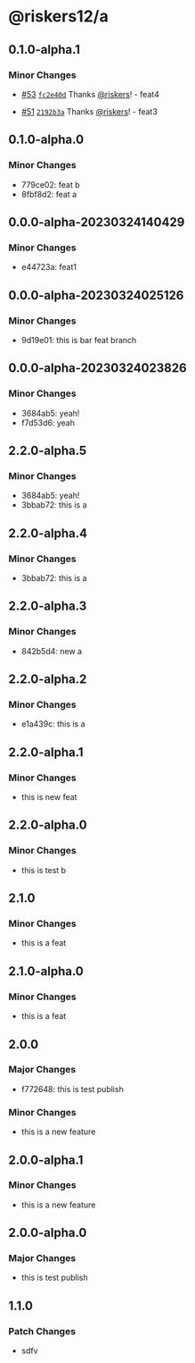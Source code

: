 # @riskers12/a

## 0.1.0-alpha.1

### Minor Changes

- [#53](https://github.com/riskers/fe-bootstrap-template/pull/53) [`fc2e40d`](https://github.com/riskers/fe-bootstrap-template/commit/fc2e40d7869edc0eeb3eb3009b6732e8a60725ce) Thanks [@riskers](https://github.com/riskers)! - feat4

- [#51](https://github.com/riskers/fe-bootstrap-template/pull/51) [`2192b3a`](https://github.com/riskers/fe-bootstrap-template/commit/2192b3af6620dc3480be92ef78f56f3105131062) Thanks [@riskers](https://github.com/riskers)! - feat3

## 0.1.0-alpha.0

### Minor Changes

- 779ce02: feat b
- 8fbf8d2: feat a

## 0.0.0-alpha-20230324140429

### Minor Changes

- e44723a: feat1

## 0.0.0-alpha-20230324025126

### Minor Changes

- 9d19e01: this is bar feat branch

## 0.0.0-alpha-20230324023826

### Minor Changes

- 3684ab5: yeah!
- f7d53d6: yeah

## 2.2.0-alpha.5

### Minor Changes

- 3684ab5: yeah!
- 3bbab72: this is a

## 2.2.0-alpha.4

### Minor Changes

- 3bbab72: this is a

## 2.2.0-alpha.3

### Minor Changes

- 842b5d4: new a

## 2.2.0-alpha.2

### Minor Changes

- e1a439c: this is a

## 2.2.0-alpha.1

### Minor Changes

- this is new feat

## 2.2.0-alpha.0

### Minor Changes

- this is test b

## 2.1.0

### Minor Changes

- this is a feat

## 2.1.0-alpha.0

### Minor Changes

- this is a feat

## 2.0.0

### Major Changes

- f772648: this is test publish

### Minor Changes

- this is a new feature

## 2.0.0-alpha.1

### Minor Changes

- this is a new feature

## 2.0.0-alpha.0

### Major Changes

- this is test publish

## 1.1.0

### Patch Changes

- sdfv
